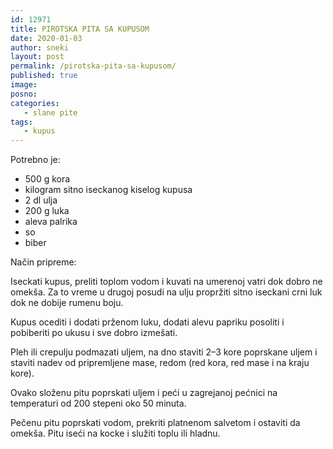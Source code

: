 ```yaml
---
id: 12971
title: PIROTSKA PITA SA KUPUSOM
date: 2020-01-03
author: sneki
layout: post
permalink: /pirotska-pita-sa-kupusom/
published: true
image: 
posno: 
categories:
   - slane pite
tags:
   - kupus
---
```

Potrebno je:

* 500 g kora
* kilogram sitno iseckanog kiselog kupusa
* 2 dl ulja
* 200 g luka
* aleva palrika
* so 
* biber

Način pripreme:

Iseckati kupus, preliti toplom vodom i kuvati na umerenoj vatri dok dobro ne omekša. Za to vreme u drugoj posudi na ulju propržiti sitno iseckani crni luk dok ne dobije rumenu boju. 

Kupus ocediti i dodati prženom luku, dodati alevu papriku posoliti i pobiberiti po ukusu i sve dobro izmešati.

Pleh ili crepulju podmazati uljem, na dno staviti 2–3 kore poprskane uljem i staviti nadev od pripremljene mase, redom (red kora, red mase i na kraju kore). 

Ovako složenu pitu poprskati uljem i peći u zagrejanoj pećnici na temperaturi od 200 stepeni oko 50 minuta. 

Pečenu pitu poprskati vodom, prekriti platnenom salvetom i ostaviti da omekša. Pitu iseći na kocke i služiti toplu ili hladnu.

 
  

